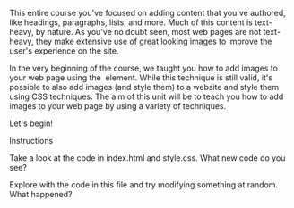 This entire course you've focused on adding content that you've authored, like headings, paragraphs, lists, and more. Much of this content is text-heavy, by nature. As you've no doubt seen, most web pages are not text-heavy, they make extensive use of great looking images to improve the user's experience on the site.

In the very beginning of the course, we taught you how to add images to your web page using the <img> element. While this technique is still valid, it's possible to also add images (and style them) to a website and style them using CSS techniques. The aim of this unit will be to teach you how to add images to your web page by using a variety of techniques.

Let's begin!

Instructions

Take a look at the code in index.html and style.css. What new code do you see?

Explore with the code in this file and try modifying something at random. What happened?